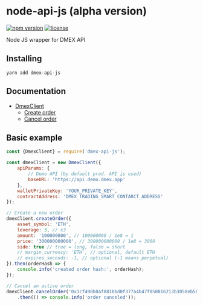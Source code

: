 # node-api-js (alpha version)

[![npm version](https://img.shields.io/npm/v/react.svg?style=flat)](https://www.npmjs.com/package/dmex-api-js)
[![license](https://img.shields.io/github/license/mashape/apistatus.svg)](https://github.com/dmex-app/node-api-js/blob/main/LICENSE)

Node JS wrapper for DMEX API

## Installing
```
yarn add dmex-api-js
```

## Documentation
- [DmexClient](docs/classes/DmexClient.md)
  - [Create order](docs/classes/DmexClient.md#createorder)
  - [Cancel order](docs/classes/DmexClient.md#cancelorder)

## Basic example
```javascript
const {DmexClient} = require('dmex-api-js');

const dmexClient = new DmexClient({
	apiParams: {
		// Demo API (by default prod. API is used)
		baseURL: 'https://api.demo.dmex.app'
	},
	walletPrivateKey: 'YOUR_PRIVATE_KEY',
	contractAddress: 'DMEX_TRADING_SMART_CONTARCT_ADDRESS'
});

// Create a new order
dmexClient.createOrder({
	asset_symbol: 'ETH',
	leverage: 3, // x3
	amount: '100000000', // 100000000 / 1e8 = 1
	price: '300000000000', // 300000000000 / 1e8 = 3000
	side: true // true = long, false = short
	// margin_currency: 'ETH', // optional, default ETH
	// expires_seconds: -1, // optional (-1 means perpetual)
}).then(orderHash => {
	console.info('created order hash:', orderHash);
});

// Cancel an active order
dmexClient.cancelOrder('0x1cf490b0af8810bd0f377a4b47f050816213b3058eb500e232f7b7fa2cc61c81')
	.then(() => console.info('order canceled'));
```
